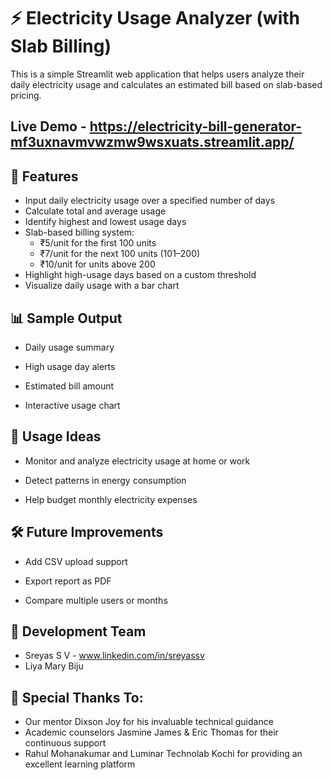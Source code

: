 # ⚡ Electricity Usage Analyzer (with Slab Billing)

This is a simple Streamlit web application that helps users analyze their daily electricity usage and calculates an estimated bill based on slab-based pricing.

## Live Demo - https://electricity-bill-generator-mf3uxnavmvwzmw9wsxuats.streamlit.app/

## 📌 Features

- Input daily electricity usage over a specified number of days
- Calculate total and average usage
- Identify highest and lowest usage days
- Slab-based billing system:
  - ₹5/unit for the first 100 units
  - ₹7/unit for the next 100 units (101–200)
  - ₹10/unit for units above 200
- Highlight high-usage days based on a custom threshold
- Visualize daily usage with a bar chart

## 📊 Sample Output
* Daily usage summary

* High usage day alerts

* Estimated bill amount

* Interactive usage chart 

## 🧠 Usage Ideas
* Monitor and analyze electricity usage at home or work

* Detect patterns in energy consumption

* Help budget monthly electricity expenses

## 🛠️ Future Improvements
* Add CSV upload support

* Export report as PDF

* Compare multiple users or months

 ## 👥 Development Team
* Sreyas S V - www.linkedin.com/in/sreyassv
* Liya Mary Biju


 ## 🙏 Special Thanks To:
 * Our mentor Dixson Joy for his invaluable technical guidance
 * Academic counselors Jasmine James & Eric Thomas for their continuous support
 * Rahul Mohanakumar and Luminar Technolab Kochi for providing an excellent learning platform
